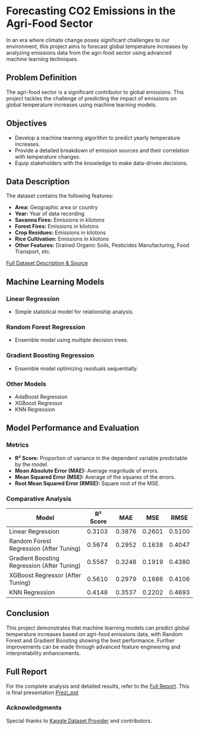 # Forecasting CO2 Emissions in the Agri-Food Sector

In an era where climate change poses significant challenges to our environment, this project aims to forecast global temperature increases by analyzing emissions data from the agri-food sector using advanced machine learning techniques.

## Problem Definition
The agri-food sector is a significant contributor to global emissions. This project tackles the challenge of predicting the impact of emissions on global temperature increases using machine learning models.

## Objectives
- Develop a machine learning algorithm to predict yearly temperature increases.
- Provide a detailed breakdown of emission sources and their correlation with temperature changes.
- Equip stakeholders with the knowledge to make data-driven decisions.

## Data Description
The dataset contains the following features:
- **Area:** Geographic area or country
- **Year:** Year of data recording
- **Savanna Fires:** Emissions in kilotons
- **Forest Fires:** Emissions in kilotons
- **Crop Residues:** Emissions in kilotons
- **Rice Cultivation:** Emissions in kilotons
- **Other Features:** Drained Organic Soils, Pesticides Manufacturing, Food Transport, etc.

[Full Dataset Description & Source](https://www.kaggle.com/datasets/alessandrolobello/agri-food-co2-emission-dataset-forecasting-ml/data)

## Machine Learning Models
### Linear Regression
- Simple statistical model for relationship analysis.

### Random Forest Regression
- Ensemble model using multiple decision trees.

### Gradient Boosting Regression
- Ensemble model optimizing residuals sequentially.

### Other Models
- AdaBoost Regression
- XGBoost Regressor
- KNN Regression

## Model Performance and Evaluation
### Metrics
- **R² Score:** Proportion of variance in the dependent variable predictable by the model.
- **Mean Absolute Error (MAE):** Average magnitude of errors.
- **Mean Squared Error (MSE):** Average of the squares of the errors.
- **Root Mean Squared Error (RMSE):** Square root of the MSE.

### Comparative Analysis
Model | R² Score | MAE | MSE | RMSE
---|---|---|---|---
Linear Regression | 0.3103 | 0.3876 | 0.2601 | 0.5100
Random Forest Regression (After Tuning) | 0.5674 | 0.2952 | 0.1638 | 0.4047
Gradient Boosting Regression (After Tuning) | 0.5567 | 0.3248 | 0.1919 | 0.4380
XGBoost Regressor (After Tuning) | 0.5610 | 0.2979 | 0.1686 | 0.4106
KNN Regression | 0.4148 | 0.3537 | 0.2202 | 0.4693

## Conclusion
This project demonstrates that machine learning models can predict global temperature increases based on agri-food emissions data, with Random Forest and Gradient Boosting showing the best performance. Further improvements can be made through advanced feature engineering and interpretability enhancements.

## Full Report
For the complete analysis and detailed results, refer to the [Full Report](DATA_MINING_PROJECT_REPORT.pdf).
This is final presentation [Prezi_ppt](https://prezi.com/view/erYXIqazTu2EycS1bqSs/) 

### Acknowledgments
Special thanks to [Kaggle Dataset Provider](https://www.kaggle.com/datasets/alessandrolobello/agri-food-co2-emission-dataset-forecasting-ml/data) and contributors.


